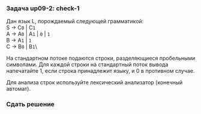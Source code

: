 ### Задача up09-2: check-1

Дан язык L, порождаемый следующей грамматикой:\
S → C`0` \| C`1`\
A → A`0` \| A`1` \| `0` \| `1`\
B → A`1` \| `1`\
C → B`0` \| B`1`\

На стандартном потоке подаются строки, разделяющиеся пробельными
символами. Для каждой строки на стандартный поток вывода напечатайте 1,
если строка принадлежит языку, и 0 в противном случае.

Для анализа строк используйте лексический анализатор (конечный автомат).

### Сдать решение
